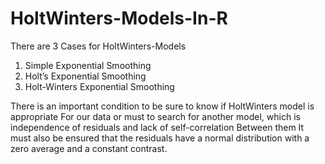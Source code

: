 # HoltWinters-Models-In-R


There are 3 Cases for HoltWinters-Models

1. Simple Exponential Smoothing
2. Holt’s Exponential Smoothing
3. Holt-Winters Exponential Smoothing

There is an important condition to be sure to know if HoltWinters model is appropriate
For our data or must to search for another model, which is independence of residuals and lack of self-correlation Between them
It must also be ensured that the residuals have a normal distribution with a zero average and a constant contrast.
